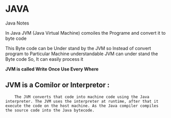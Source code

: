 # JAVA
Java Notes

In Java JVM (Java Virtual Machine) comoiles the Programe and convert it to byte code

This Byte code can be Under stand by the JVM so Instead of convert program to Particular Machine understandable 
        JVM can under stand the Byte code So, It can easily process it 
        
  **JVM is called Write Once Use Every Where**



## JVM is a Comilor or Interpretor :

        The JVM converts that code into machine code using the Java interpreter. The JVM uses the interpreter at runtime, after that it execute the code on the host machine. As the Java compiler compiles the source code into the Java bytecode.
